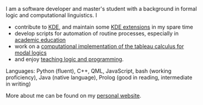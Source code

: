 I am a software developer and master's student with a background in formal logic and computational linguistics. I
- contribute to [KDE](https://github.com/search?o=desc&p=1&q=org%3AKDE+author%3Anclarius&s=committer-date&type=Commits), and maintain some [KDE extensions](https://www.pling.com/u/nclarius) in my spare time
- develop scripts for automation of routine processes, especially in [academic education](https://github.com/nclarius/pyGrade)
- work on a [computational implementation of the tableau calculus for modal logics](https://github.com/nclarius/pyPL)
- and enjoy [teaching logic and programming](https://nclarius.github.io/#sec-teaching).

Languages: Python (fluent), C++, QML, JavaScript, bash (working proficiency), Java (native language), Prolog (good in reading, intermediate in writing)

More about me can be found on my [personal website](https://nclarius.github.io).
